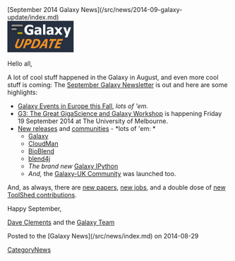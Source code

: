 <div class='newsItemHeader'>[September 2014 Galaxy News](/src/news/2014-09-galaxy-update/index.md)</div>

<div class='right'>
<a href='/src/galaxy-updates/2014-09/index.md'><img src="/src/images/logos/GalaxyUpdate200.png" alt="Galaxy Updates" width=150 /></a>
</div>

Hello all,

A lot of cool stuff happened in the Galaxy in August, and even more cool stuff is coming: The [September Galaxy Newsletter](/src/galaxy-updates/2014-09/index.md) is out and here are some highlights:
 
* [Galaxy Events in Europe this Fall](/src/galaxy-updates/2014-09/index.md#galaxy-events-in-europe-fall-2014), *lots of 'em.*
* [G3: The Great GigaScience and Galaxy Workshop](/src/galaxy-updates/2014-09/index.md#the-great-gigascience-and-galaxy-workshop) is happening Friday 19 September 2014 at The University of Melbourne.
* [New releases](/src/galaxy-updates/2014-09/index.md#new-releases) and [communities](/src/galaxy-updates/2014-09/index.md#galaxy-uk-community-launched) - *lots of 'em: *
  * [Galaxy](/src/galaxy-updates/2014-09/index.md#august-11-2014-galaxy-distribution)
  * [CloudMan](/src/galaxy-updates/2014-09/index.md#august-2014-cloudman-release)
  * [BioBlend](/src/galaxy-updates/2014-09/index.md#bioblend-051-release)
  * [blend4j](/src/galaxy-updates/2014-09/index.md#blend4j-011-release)
  * *The brand new* [Galaxy IPython](/src/galaxy-updates/2014-09/index.md#galaxy-ipython)
  * *And,* the [Galaxy-UK Community](/src/galaxy-updates/2014-09/index.md#galaxy-uk-community-launched) was launched too.

And, as always, there are [new papers](/src/galaxy-updates/2014-09/index.md#new-papers), [new jobs](/src/galaxy-updates/2014-09/index.md#whos-hiring), and a double dose of [new ToolShed contributions](/src/galaxy-updates/2014-09/index.md#toolshed-contributions).

Happy September,

[Dave Clements](/src/dave-clements/index.md) and the [Galaxy Team](/src/galaxy-team/index.md)

<div class='newsItemFooter'>Posted to the [Galaxy News](/src/news/index.md) on 2014-08-29 </div>

[CategoryNews](/src/category-news/index.md)
